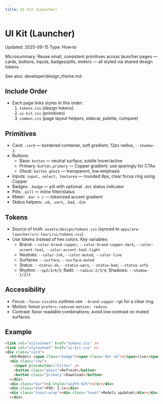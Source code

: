 ```yaml
---
title: UI Kit (Launcher)
---
```


# UI Kit (Launcher)

Updated: 2025-09-15
Type: How‑to

Microsummary: Reuse small, consistent primitives across launcher pages — cards, buttons, inputs, badges/pills, meters — all styled via shared design tokens.

See also: developer/design_theme.md

## Include Order

- Each page links styles in this order:
  1. `tokens.css` (design tokens)
  2. `ui-kit.css` (primitives)
  3. `common.css` (page layout helpers, sidecar, palette, compare)

## Primitives

- Card: `.card` — bordered container, soft gradient, 12px radius, `--shadow-2`.
- Buttons:
  - Base: `button` — neutral surface, subtle hover/active
  - Primary: `button.primary` — Copper gradient; use sparingly for CTAs
  - Ghost: `button.ghost` — transparent, low‑emphasis
- Inputs: `input, select, textarea` — rounded 8px, clear focus ring using Copper
- Badges: `.badge` — pill with optional `.dot` status indicator
- Pills: `.pill` — inline filter/status
- Meter: `.bar > i` — tokenized accent gradient
- Status helpers: `.ok`, `.warn`, `.bad`, `.dim`

## Tokens

- Source of truth: `assets/design/tokens.css` (synced to `apps/arw-launcher/src-tauri/ui/tokens.css`)
- Use tokens instead of hex colors. Key variables:
  - Brand: `--color-brand-copper`, `--color-brand-copper-dark`, `--color-accent-teal`, `--color-accent-teal-light`
  - Neutrals: `--color-ink`, `--color-muted`, `--color-line`
  - Surfaces: `--surface`, `--surface-muted`
  - Status: `--status-ok`, `--status-warn`, `--status-bad`, `--status-info`
  - Rhythm: `--sp2/3/4/5`; Radii: `--radius-2/3/4`; Shadows: `--shadow-1/2/3`

## Accessibility

- Focus: `:focus-visible` outlines use `--brand-copper-rgb` for a clear ring.
- Motion: honor `prefers-reduced-motion: reduce`.
- Contrast: favor readable combinations; avoid low‑contrast on muted surfaces.

## Example

```html
<link rel="stylesheet" href="tokens.css" />
<link rel="stylesheet" href="ui-kit.css" />
<div class="card">
  <h3>Models <span class="badge"><span class="dot ok"></span>live</span></h3>
  <div class="row">
    <input placeholder="Filter" />
    <button class="ghost">Refresh</button>
    <button class="primary">Download</button>
  </div>
  <div class="bar"><i style="width:42%"></i></div>
  <div class="dim">P95: 2.1s</div>
  <div class="toast-wrap"><div class="toast">Models updated</div></div>
  </div>
```

